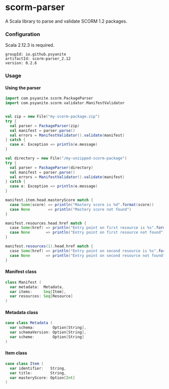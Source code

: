 # scorm-parser
A Scala library to parse and validate SCORM 1.2 packages.

### Configuration
Scala 2.12.3 is required.

```
groupId: io.github.psyanite
artifactId: scorm-parser_2.12
version: 0.2.6
```

### Usage

#### Using the parser
```scala
import com.psyanite.scorm.PackageParser
import com.psyanite.scorm.validator.ManifestValidator


val zip = new File("my-scorm-package.zip")
try {
  val parser = PackageParser(zip)
  val manifest = parser.parse()
  val errors = ManifestValidator().validate(manifest)
} catch {
  case e: Exception => println(e.message)
}

val directory = new File("/my-unzipped-scorm-package")
try {
  val parser = PackageParser(directory)
  val manifest = parser.parse()
  val errors = ManifestValidator().validate(manifest)
} catch {
  case e: Exception => println(e.message)
}

manifest.item.head.masteryScore match {
  case Some(score) => println("Mastery score is %d".format(score))
  case None        => println("Mastery score not found")
}

manifest.resources.head.href match {
  case Some(href) => println("Entry point on first resource is %s".format(href))
  case None       => println("Entry point on first resource not found")
}

manifest.resources(1).head.href match {
  case Some(href) => println("Entry point on second resource is %s".format(href))
  case None       => println("Entry point on second resource not found")
}

```

#### Manifest class
```scala
class Manifest (
  var metadata:  Metadata,
  var items:     Seq[Item],
  var resources: Seq[Resource]
)
```

#### Metadata class
```scala
case class Metadata (
  var schema:        Option[String],
  var schemaVersion: Option[String],
  var scheme:        Option[String]
)
```

#### Item class
```scala
case class Item (
  var identifier:   String,
  var title:        String,
  var masteryScore: Option[Int]
)
```
